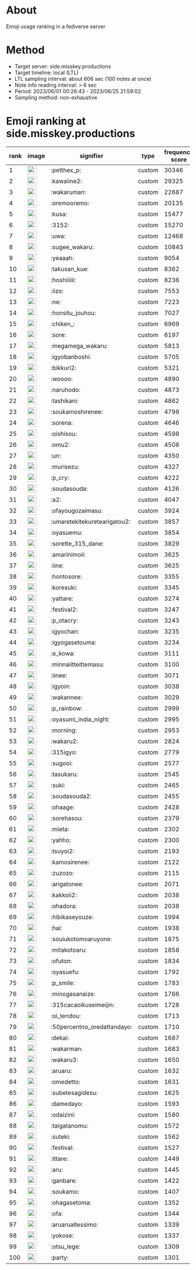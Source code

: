 # About
Emoji usage ranking in a fediverse server

# Method
- Target server: side.misskey.productions
- Target timeline: local (LTL)
- LTL sampling interval: about 606 sec (100 notes at once)
- Note info reading interval: > 6 sec
- Period: 2023/06/01 00:26:43 - 2023/06/25 21:59:02 
- Sampling method: non-exhaustive

# Emoji ranking at side.misskey.productions

|rank|image|signifier|type|frequency score|
|----|----|----|----|----|
|1|<img height="24" src="https://side.misskey.productions/emoji/petthex_p.webp">|:petthex_p:|custom|30346|
|2|<img height="24" src="https://side.misskey.productions/emoji/kawaiine2.webp">|:kawaiine2:|custom|29325|
|3|<img height="24" src="https://side.misskey.productions/emoji/wakaruman.webp">|:wakaruman:|custom|22687|
|4|<img height="24" src="https://side.misskey.productions/emoji/oremooremo.webp">|:oremooremo:|custom|20135|
|5|<img height="24" src="https://side.misskey.productions/emoji/kusa.webp">|:kusa:|custom|15477|
|6|<img height="24" src="https://side.misskey.productions/emoji/3152.webp">|:3152:|custom|15270|
|7|<img height="24" src="https://side.misskey.productions/emoji/uwa.webp">|:uwa:|custom|12468|
|8|<img height="24" src="https://side.misskey.productions/emoji/sugee_wakaru.webp">|:sugee_wakaru:|custom|10843|
|9|<img height="24" src="https://side.misskey.productions/emoji/yeaaah.webp">|:yeaaah:|custom|9054|
|10|<img height="24" src="https://side.misskey.productions/emoji/takusan_kue.webp">|:takusan_kue:|custom|8362|
|11|<img height="24" src="https://side.misskey.productions/emoji/hoshiiiiii.webp">|:hoshiiiiii:|custom|8236|
|12|<img height="24" src="https://side.misskey.productions/emoji/iizo.webp">|:iizo:|custom|7553|
|13|<img height="24" src="https://side.misskey.productions/emoji/ne.webp">|:ne:|custom|7223|
|14|<img height="24" src="https://side.misskey.productions/emoji/honsitu_jouhou.webp">|:honsitu_jouhou:|custom|7027|
|15|<img height="24" src="https://side.misskey.productions/emoji/chiken_.webp">|:chiken_:|custom|6969|
|16|<img height="24" src="https://side.misskey.productions/emoji/sore.webp">|:sore:|custom|6197|
|17|<img height="24" src="https://side.misskey.productions/emoji/megamega_wakaru.webp">|:megamega_wakaru:|custom|5813|
|18|<img height="24" src="https://side.misskey.productions/emoji/igyobanboshi.webp">|:igyobanboshi:|custom|5705|
|19|<img height="24" src="https://side.misskey.productions/emoji/bikkuri2.webp">|:bikkuri2:|custom|5321|
|20|<img height="24" src="https://side.misskey.productions/emoji/woooo.webp">|:woooo:|custom|4890|
|21|<img height="24" src="https://side.misskey.productions/emoji/naruhodo.webp">|:naruhodo:|custom|4873|
|22|<img height="24" src="https://side.misskey.productions/emoji/tashikani.webp">|:tashikani:|custom|4862|
|23|<img height="24" src="https://side.misskey.productions/emoji/soukamoshirenee.webp">|:soukamoshirenee:|custom|4798|
|24|<img height="24" src="https://side.misskey.productions/emoji/sorena.webp">|:sorena:|custom|4646|
|25|<img height="24" src="https://side.misskey.productions/emoji/oishisou.webp">|:oishisou:|custom|4598|
|26|<img height="24" src="https://side.misskey.productions/emoji/omu2.webp">|:omu2:|custom|4508|
|27|<img height="24" src="https://side.misskey.productions/emoji/un.webp">|:un:|custom|4350|
|28|<img height="24" src="https://side.misskey.productions/emoji/murisezu.webp">|:murisezu:|custom|4327|
|29|<img height="24" src="https://side.misskey.productions/emoji/p_cry.webp">|:p_cry:|custom|4222|
|30|<img height="24" src="https://side.misskey.productions/emoji/soudasouda.webp">|:soudasouda:|custom|4126|
|31|<img height="24" src="https://side.misskey.productions/emoji/a2.webp">|:a2:|custom|4047|
|32|<img height="24" src="https://side.misskey.productions/emoji/ofayougozaimasu.webp">|:ofayougozaimasu:|custom|3924|
|33|<img height="24" src="https://side.misskey.productions/emoji/umaretekitekuretearigatou2.webp">|:umaretekitekuretearigatou2:|custom|3857|
|34|<img height="24" src="https://side.misskey.productions/emoji/oyasuemu.webp">|:oyasuemu:|custom|3854|
|35|<img height="24" src="https://side.misskey.productions/emoji/sorette_315_dane.webp">|:sorette_315_dane:|custom|3829|
|36|<img height="24" src="https://side.misskey.productions/emoji/amarinimoii.webp">|:amarinimoii:|custom|3625|
|37|<img height="24" src="https://side.misskey.productions/emoji/iine.webp">|:iine:|custom|3625|
|38|<img height="24" src="https://side.misskey.productions/emoji/hontosore.webp">|:hontosore:|custom|3355|
|39|<img height="24" src="https://side.misskey.productions/emoji/koresuki.webp">|:koresuki:|custom|3345|
|40|<img height="24" src="https://side.misskey.productions/emoji/yattare.webp">|:yattare:|custom|3274|
|41|<img height="24" src="https://side.misskey.productions/emoji/festival2.webp">|:festival2:|custom|3247|
|42|<img height="24" src="https://side.misskey.productions/emoji/p_otacry.webp">|:p_otacry:|custom|3243|
|43|<img height="24" src="https://side.misskey.productions/emoji/igyochan.webp">|:igyochan:|custom|3235|
|44|<img height="24" src="https://side.misskey.productions/emoji/igyogasetouma.webp">|:igyogasetouma:|custom|3234|
|45|<img height="24" src="https://side.misskey.productions/emoji/e_kowa.webp">|:e_kowa:|custom|3111|
|46|<img height="24" src="https://side.misskey.productions/emoji/minnaiitteittemasu.webp">|:minnaiitteittemasu:|custom|3100|
|47|<img height="24" src="https://side.misskey.productions/emoji/iinee.webp">|:iinee:|custom|3071|
|48|<img height="24" src="https://side.misskey.productions/emoji/igyoin.webp">|:igyoin:|custom|3038|
|49|<img height="24" src="https://side.misskey.productions/emoji/wakannee.webp">|:wakannee:|custom|3029|
|50|<img height="24" src="https://side.misskey.productions/emoji/p_rainbow.webp">|:p_rainbow:|custom|2999|
|51|<img height="24" src="https://side.misskey.productions/emoji/oyasumi_india_night.webp">|:oyasumi_india_night:|custom|2995|
|52|<img height="24" src="https://side.misskey.productions/emoji/morning.webp">|:morning:|custom|2953|
|53|<img height="24" src="https://side.misskey.productions/emoji/wakaru2.webp">|:wakaru2:|custom|2824|
|54|<img height="24" src="https://side.misskey.productions/emoji/315igyo.webp">|:315igyo:|custom|2779|
|55|<img height="24" src="https://side.misskey.productions/emoji/sugooi.webp">|:sugooi:|custom|2577|
|56|<img height="24" src="https://side.misskey.productions/emoji/tasukaru.webp">|:tasukaru:|custom|2545|
|57|<img height="24" src="https://side.misskey.productions/emoji/suki.webp">|:suki:|custom|2465|
|58|<img height="24" src="https://side.misskey.productions/emoji/soudasouda2.webp">|:soudasouda2:|custom|2455|
|59|<img height="24" src="https://side.misskey.productions/emoji/ohaage.webp">|:ohaage:|custom|2428|
|60|<img height="24" src="https://side.misskey.productions/emoji/sorehasou.webp">|:sorehasou:|custom|2379|
|61|<img height="24" src="https://side.misskey.productions/emoji/mieta.webp">|:mieta:|custom|2302|
|62|<img height="24" src="https://side.misskey.productions/emoji/yahho.webp">|:yahho:|custom|2300|
|63|<img height="24" src="https://side.misskey.productions/emoji/tsuyoi2.webp">|:tsuyoi2:|custom|2193|
|64|<img height="24" src="https://side.misskey.productions/emoji/kamosirenee.webp">|:kamosirenee:|custom|2122|
|65|<img height="24" src="https://side.misskey.productions/emoji/zuzozo.webp">|:zuzozo:|custom|2115|
|66|<img height="24" src="https://side.misskey.productions/emoji/arigatonee.webp">|:arigatonee:|custom|2071|
|67|<img height="24" src="https://side.misskey.productions/emoji/kakkoii2.webp">|:kakkoii2:|custom|2038|
|68|<img height="24" src="https://side.misskey.productions/emoji/ohadora.webp">|:ohadora:|custom|2038|
|69|<img height="24" src="https://side.misskey.productions/emoji/hibikaseyouze.webp">|:hibikaseyouze:|custom|1994|
|70|<img height="24" src="https://side.misskey.productions/emoji/hai.webp">|:hai:|custom|1938|
|71|<img height="24" src="https://side.misskey.productions/emoji/souiukotomoaruyone.webp">|:souiukotomoaruyone:|custom|1875|
|72|<img height="24" src="https://side.misskey.productions/emoji/mitakotoaru.webp">|:mitakotoaru:|custom|1858|
|73|<img height="24" src="https://side.misskey.productions/emoji/ofuton.webp">|:ofuton:|custom|1834|
|74|<img height="24" src="https://side.misskey.productions/emoji/oyasuefu.webp">|:oyasuefu:|custom|1792|
|75|<img height="24" src="https://side.misskey.productions/emoji/p_smile.webp">|:p_smile:|custom|1783|
|76|<img height="24" src="https://side.misskey.productions/emoji/minogasanaize.webp">|:minogasanaize:|custom|1766|
|77|<img height="24" src="https://side.misskey.productions/emoji/315cacaoikuseimeijin.webp">|:315cacaoikuseimeijin:|custom|1728|
|78|<img height="24" src="https://side.misskey.productions/emoji/oi_tendou.webp">|:oi_tendou:|custom|1713|
|79|<img height="24" src="https://side.misskey.productions/emoji/50percentno_oredattandayo.webp">|:50percentno_oredattandayo:|custom|1710|
|80|<img height="24" src="https://side.misskey.productions/emoji/dekai.webp">|:dekai:|custom|1687|
|81|<img height="24" src="https://side.misskey.productions/emoji/wakarman.webp">|:wakarman:|custom|1683|
|82|<img height="24" src="https://side.misskey.productions/emoji/wakaru3.webp">|:wakaru3:|custom|1650|
|83|<img height="24" src="https://side.misskey.productions/emoji/aruaru.webp">|:aruaru:|custom|1632|
|84|<img height="24" src="https://side.misskey.productions/emoji/omedetto.webp">|:omedetto:|custom|1631|
|85|<img height="24" src="https://side.misskey.productions/emoji/subetesagidesu.webp">|:subetesagidesu:|custom|1625|
|86|<img height="24" src="https://side.misskey.productions/emoji/damedayo.webp">|:damedayo:|custom|1593|
|87|<img height="24" src="https://side.misskey.productions/emoji/odaizini.webp">|:odaizini:|custom|1580|
|88|<img height="24" src="https://side.misskey.productions/emoji/taigatanomu.webp">|:taigatanomu:|custom|1572|
|89|<img height="24" src="https://side.misskey.productions/emoji/suteki.webp">|:suteki:|custom|1562|
|90|<img height="24" src="https://side.misskey.productions/emoji/festival.webp">|:festival:|custom|1527|
|91|<img height="24" src="https://side.misskey.productions/emoji/ittare.webp">|:ittare:|custom|1449|
|92|<img height="24" src="https://side.misskey.productions/emoji/aru.webp">|:aru:|custom|1445|
|93|<img height="24" src="https://side.misskey.productions/emoji/ganbare.webp">|:ganbare:|custom|1422|
|94|<img height="24" src="https://side.misskey.productions/emoji/soukamo.webp">|:soukamo:|custom|1407|
|95|<img height="24" src="https://side.misskey.productions/emoji/ohagasetoma.webp">|:ohagasetoma:|custom|1352|
|96|<img height="24" src="https://side.misskey.productions/emoji/ofa.webp">|:ofa:|custom|1344|
|97|<img height="24" src="https://side.misskey.productions/emoji/aruarualtessimo.webp">|:aruarualtessimo:|custom|1339|
|98|<img height="24" src="https://side.misskey.productions/emoji/yokose.webp">|:yokose:|custom|1337|
|99|<img height="24" src="https://side.misskey.productions/emoji/otsu_lege.webp">|:otsu_lege:|custom|1309|
|100|<img height="24" src="https://side.misskey.productions/emoji/party.webp">|:party:|custom|1301|
